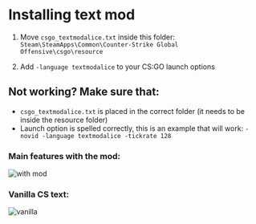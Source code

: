 # Installing text mod
1. Move `csgo_textmodalice.txt` inside this folder: `Steam\SteamApps\Common\Counter-Strike Global Offensive\csgo\resource`

2. Add `-language textmodalice` to your CS:GO launch options

## Not working? Make sure that:
* `csgo_textmodalice.txt` is placed in the correct folder (it needs to be inside the resource folder)
* Launch option is spelled correctly, this is an example that will work: `-novid -language textmodalice -tickrate 128`

### Main features with the mod:
![with mod](https://i.imgur.com/xEiOVGe.png)

### Vanilla CS text:
![vanilla](https://i.imgur.com/2furKAx.png)
